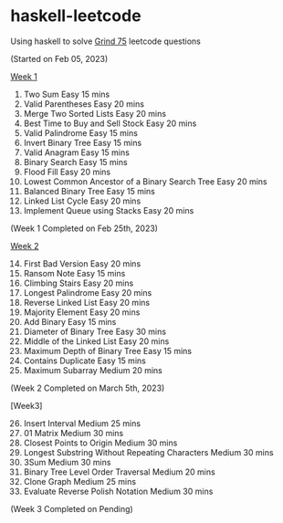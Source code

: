 # haskell-leetcode
Using haskell to solve [Grind 75](https://www.techinterviewhandbook.org/grind75) leetcode questions

(Started on Feb 05, 2023)

[Week 1](https://github.com/cd155/haskell-leetcode/blob/main/main/WeekOne.hs)

1. Two Sum	Easy	15 mins
2. Valid Parentheses	Easy	20 mins
3. Merge Two Sorted Lists	Easy	20 mins
4. Best Time to Buy and Sell Stock	Easy	20 mins
5. Valid Palindrome	Easy	15 mins
6. Invert Binary Tree	Easy	15 mins
7. Valid Anagram	Easy	15 mins
8. Binary Search	Easy	15 mins
9. Flood Fill	Easy	20 mins
10. Lowest Common Ancestor of a Binary Search Tree	Easy	20 mins
11. Balanced Binary Tree	Easy	15 mins
12. Linked List Cycle	Easy    20 mins
13. Implement Queue using Stacks Easy  20 mins

(Week 1 Completed on Feb 25th, 2023)

[Week 2](https://github.com/cd155/haskell-leetcode/blob/main/main/WeekTwo.hs)

14. First Bad Version	Easy	20 mins
15. Ransom Note	Easy	15 mins
16. Climbing Stairs	Easy	20 mins
17. Longest Palindrome	Easy	20 mins
18. Reverse Linked List	Easy	20 mins
19. Majority Element	Easy	20 mins
20. Add Binary	Easy	15 mins
21. Diameter of Binary Tree	Easy	30 mins
22. Middle of the Linked List	Easy	20 mins
23. Maximum Depth of Binary Tree	Easy	15 mins
24. Contains Duplicate	Easy	15 mins
25. Maximum Subarray Medium  20 mins

(Week 2 Completed on March 5th, 2023)

[Week3]

26. Insert Interval                                 Medium 25 mins
27. 01 Matrix                                       Medium 30 mins
28. Closest Points to Origin                        Medium 30 mins
29. Longest Substring Without Repeating Characters  Medium 30 mins
30. 3Sum                                            Medium 30 mins
31. Binary Tree Level Order Traversal               Medium 20 mins
32. Clone Graph                                     Medium 25 mins
33. Evaluate Reverse Polish Notation                Medium 30 mins

(Week 3 Completed on Pending)
